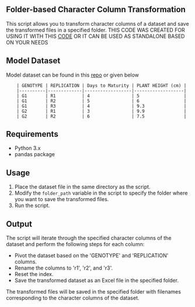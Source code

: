 ## Folder-based Character Column Transformation

This script allows you to transform character columns of a dataset and save the transformed files in a specified folder.
THIS CODE WAS CREATED FOR USING IT WITH THIS [CODE](https://github.com/Insight-deviler/anova-analysis) OR IT CAN BE USED AS STANDALONE BASED ON YOUR NEEDS

## Model Dataset

Model dataset can be found in this [repo](https://github.com/Insight-deviler/Genotype-Character-Mean-Calculator) or given below

        | GENOTYPE | REPLICATION | Days to Maturity | PLANT HEIGHT (cm) |
        |----------|-------------|------------------|-------------------|
        | G1       | R1          | 4                | 5                 |
        | G1       | R2          | 5                | 6                 |
        | G1       | R3          | 4                | 9.3               |
        | G2       | R1          | 3                | 9.9               |
        | G2       | R2          | 6                | 7.5               |


## Requirements

- Python 3.x
- pandas package

## Usage

1. Place the dataset file in the same directory as the script.
2. Modify the `folder_path` variable in the script to specify the folder where you want to save the transformed files.
3. Run the script.

## Output

The script will iterate through the specified character columns of the dataset and perform the following steps for each column:
- Pivot the dataset based on the 'GENOTYPE' and 'REPLICATION' columns.
- Rename the columns to 'r1', 'r2', and 'r3'.
- Reset the index.
- Save the transformed dataset as an Excel file in the specified folder.

The transformed files will be saved in the specified folder with filenames corresponding to the character columns of the dataset.
